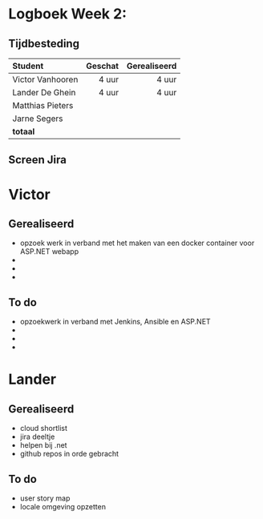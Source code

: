 # Logboek Week 2:

## Tijdbesteding

| Student          | Geschat | Gerealiseerd |
| :--------------- | ------: | -----------: |
| Victor Vanhooren |  4 uur       |   4 uur           |
| Lander De Ghein  |      4 uur   |        4 uur      |
| Matthias Pieters |         |              |
| Jarne Segers     |         |              |
| **totaal**       |         |              |


## Screen Jira

# Victor

## Gerealiseerd

- opzoek werk in verband met het maken van een docker container voor ASP.NET webapp
- 
-
-


## To do

- opzoekwerk in verband met Jenkins, Ansible en ASP.NET
-
-
-

# Lander

## Gerealiseerd

- cloud shortlist
- jira deeltje
- helpen bij .net
- github repos in orde gebracht


## To do

- user story map 
- locale omgeving opzetten